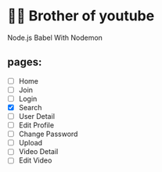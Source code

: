 # 🐱‍👤 Brother of youtube

Node.js
Babel With Nodemon

## pages:

- [ ] Home
- [ ] Join
- [ ] Login
- [x] Search
- [ ] User Detail
- [ ] Edit Profile
- [ ] Change Password
- [ ] Upload
- [ ] Video Detail
- [ ] Edit Video

